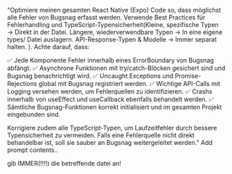 "Optimiere meinen gesamten React Native (Expo) Code so, dass möglichst alle Fehler von Bugsnag erfasst werden. Verwende Best Practices für Fehlerhandling und TypeScript-Typensicherheit(Kleine, spezifische Typen → Direkt in der Datei.
Längere, wiederverwendbare Typen → In eine eigene types/ Datei auslagern.
API-Response-Typen & Modelle → Immer separat halten.
). Achte darauf, dass:

✅ Jede Komponente Fehler innerhalb eines ErrorBoundary von Bugsnag abfängt.
✅ Asynchrone Funktionen mit try/catch-Blöcken gesichert sind und Bugsnag benachrichtigt wird.
✅ Uncaught Exceptions und Promise-Rejections global mit Bugsnag registriert werden.
✅ Wichtige API-Calls mit Logging versehen werden, um Fehlerquellen zu identifizieren.
✅ Crashs innerhalb von useEffect und useCallback ebenfalls behandelt werden.
✅ Sämtliche Bugsnag-Funktionen korrekt initialisiert und im gesamten Projekt eingebunden sind.

Korrigiere zudem alle TypeScript-Typen, um Laufzeitfehler durch bessere Typensicherheit zu vermeiden. Falls eine Fehlerquelle nicht direkt behandelbar ist, soll sie sauber an Bugsnag weitergeleitet werden."
Add prompt contents..

gib IMMER(!!!!) die betreffende datei an!
